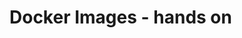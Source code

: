 # Docker Images - hands on


<!--stackedit_data:
eyJoaXN0b3J5IjpbNDc0OTcxOTI1LC0xNjc5Njc5MjgxXX0=
-->